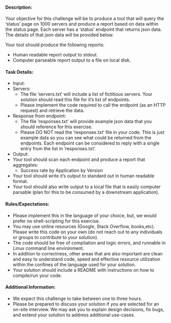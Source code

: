 #### Description:
Your objective for this challenge will be to produce a tool that will query the ‘status’ page on 1000 servers and produce a report based on data within the status page.  Each server has a ‘status’ endpoint that returns json data.  The details of that json data will be provided below.

Your tool should produce the following reports:
 * Human readable report output to stdout.
 * Computer parseable report output to a file on local disk.

#### Task Details:
 * Input:
  * Servers:
    * The file ‘servers.txt’ will include a list of fictitious servers.  Your solution should read this file for it’s list of endpoints.
    * Please implement the code required to call the endpoint (as an HTTP request) and retrieve the data.
  * Response from endpoint:
    * The file ‘responses.txt’ will provide example json data that you should reference for this exercise.
    * Please DO NOT read the ‘responses.txt’ file in your code.  This is just example data so you can see what could be returned from the endpoints.  Each endpoint can be considered to reply with a single entry from the list in ‘responses.txt’.
 * Output:
  * Your tool should scan each endpoint and produce a report that aggregates:
    * Success rate by Application by Version
  * Your tool should write it’s output to standard out in human readable format.
  * Your tool should also write output to a local file that is easily computer parsable (plan for this to be consumed by a downstream application).

#### Rules/Expectations:
 * Please implement this in the language of your choice, but, we would prefer no shell-scripting for this exercise.
 * You may use online resources (Google, Stack Overflow, books,etc).  Please write this code on your own (do not reach out to any individuals or groups to contribute to your solution).
 * The code should be free of compilation and logic errors, and runnable in Linux command line environment.
 * In addition to correctness, other areas that are also important are clean and easy to understand code, speed and effective resource utilization within the confines of the language used for your solution.
 * Your solution should include a README with instructions on how to compile/run your code.

#### Additional Information:
 * We expect this challenge to take between one to three hours.
 * Please be prepared to discuss your solution if you are selected for an on-site interview.  We may ask you to explain design decisions, fix bugs, and extend your solution to address additional use-cases.
